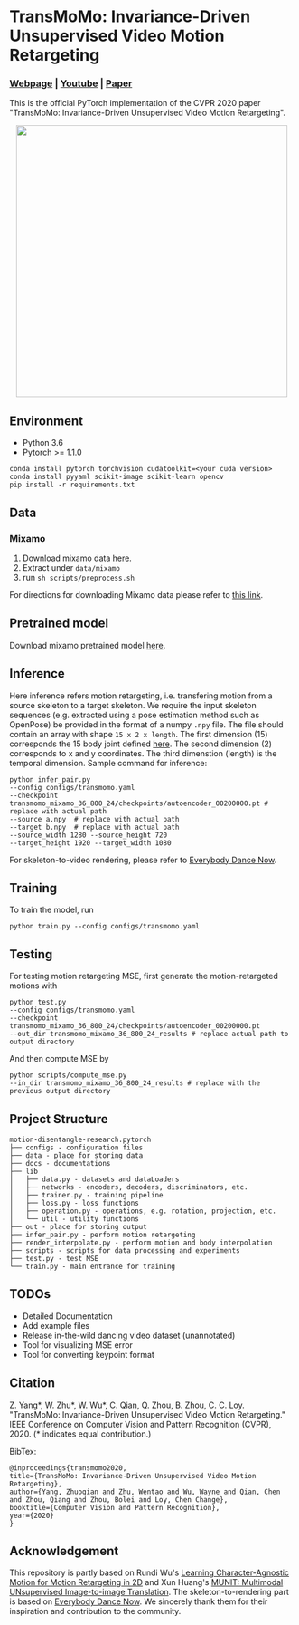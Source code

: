 # TransMoMo: Invariance-Driven Unsupervised Video Motion Retargeting

### [Webpage](https://yzhq97.github.io/transmomo/) | [Youtube](https://youtu.be/akbRtnRMkMk) | [Paper](https://arxiv.org/pdf/2003.14401.pdf)

This is the official PyTorch implementation of the CVPR 2020 paper "TransMoMo: Invariance-Driven Unsupervised Video Motion Retargeting".



<p align='center'>  
  <img src='https://yzhq97.github.io/assets/transmomo/dance.gif' width='480'/>
</p>



## Environment

* Python 3.6  
* Pytorch >= 1.1.0
```
conda install pytorch torchvision cudatoolkit=<your cuda version>
conda install pyyaml scikit-image scikit-learn opencv
pip install -r requirements.txt
```

## Data

### Mixamo

1. Download mixamo data [here](https://drive.google.com/open?id=1z0kD_F4jHk2sMqgvYOPfTBsguU7uGY1x).
2. Extract under `data/mixamo`
3. run `sh scripts/preprocess.sh`

For directions for downloading Mixamo data please refer to [this link](https://github.com/ChrisWu1997/2D-Motion-Retargeting/blob/master/dataset/Guide%20For%20Downloading%20Mixamo%20Data.md).

## Pretrained model

Download mixamo pretrained model [here](https://drive.google.com/open?id=120LeeR1WjdO0Emk_6hVRERu1I6Bimi6Q).

## Inference

Here inference refers motion retargeting, i.e. transfering motion from a source skeleton to a target skeleton.
We require the input skeleton sequences (e.g. extracted using a pose estimation method such as OpenPose) be provided in the format of a numpy `.npy` file.
The file should contain an array with shape `15 x 2 x length`.
The first dimension (15) corresponds the 15 body joint defined [here](https://github.com/yzhq97/transmomo.pytorch/blob/master/docs/keypoint_format.md).
The second dimension (2) corresponds to x and y coordinates.
The third dimenstion (length) is the temporal dimension. Sample command for inference:

```shell script
python infer_pair.py 
--config configs/transmomo.yaml 
--checkpoint transmomo_mixamo_36_800_24/checkpoints/autoencoder_00200000.pt # replace with actual path
--source a.npy  # replace with actual path
--target b.npy  # replace with actual path
--source_width 1280 --source_height 720 
--target_height 1920 --target_width 1080
```

For skeleton-to-video rendering, please refer to [Everybody Dance Now](https://carolineec.github.io/everybody_dance_now/).

## Training

To train the model, run
```shell script
python train.py --config configs/transmomo.yaml
```

## Testing

For testing motion retargeting MSE, first generate the motion-retargeted motions with
```shell script
python test.py
--config configs/transmomo.yaml
--checkpoint transmomo_mixamo_36_800_24/checkpoints/autoencoder_00200000.pt
--out_dir transmomo_mixamo_36_800_24_results # replace actual path to output directory
```
And then compute MSE by
```shell script
python scripts/compute_mse.py 
--in_dir transmomo_mixamo_36_800_24_results # replace with the previous output directory
```

## Project Structure

```
motion-disentangle-research.pytorch
├── configs - configuration files
├── data - place for storing data
├── docs - documentations
├── lib
│   ├── data.py - datasets and dataLoaders
│   ├── networks - encoders, decoders, discriminators, etc.
│   ├── trainer.py - training pipeline
│   ├── loss.py - loss functions
│   ├── operation.py - operations, e.g. rotation, projection, etc.
│   └── util - utility functions
├── out - place for storing output
├── infer_pair.py - perform motion retargeting
├── render_interpolate.py - perform motion and body interpolation
├── scripts - scripts for data processing and experiments
├── test.py - test MSE
└── train.py - main entrance for training
```

## TODOs

* Detailed Documentation
* Add example files
* Release in-the-wild dancing video dataset (unannotated)
* Tool for visualizing MSE error
* Tool for converting keypoint format

## Citation

Z. Yang*, W. Zhu*, W. Wu*, C. Qian, Q. Zhou, B. Zhou, C. C. Loy. "TransMoMo: Invariance-Driven Unsupervised Video Motion Retargeting." IEEE Conference on Computer Vision and Pattern Recognition (CVPR), 2020. (* indicates equal contribution.)

BibTex:
```
@inproceedings{transmomo2020,
title={TransMoMo: Invariance-Driven Unsupervised Video Motion Retargeting},
author={Yang, Zhuoqian and Zhu, Wentao and Wu, Wayne and Qian, Chen and Zhou, Qiang and Zhou, Bolei and Loy, Chen Change},
booktitle={Computer Vision and Pattern Recognition},
year={2020}
}
```

## Acknowledgement

This repository is partly based on Rundi Wu's [Learning Character-Agnostic Motion for Motion Retargeting in 2D](https://motionretargeting2d.github.io/) and Xun Huang's [MUNIT: Multimodal UNsupervised Image-to-image Translation](https://github.com/NVlabs/MUNIT). The skeleton-to-rendering part is based on [Everybody Dance Now](https://carolineec.github.io/everybody_dance_now/). We sincerely thank them for their inspiration and contribution to the community.
